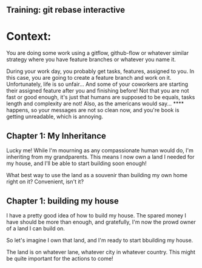 Training: git rebase interactive
--------------------------------

# Context:

You are doing some work using a gitflow, github-flow or whatever similar strategy where you have feature branches or whatever you name it.

During your work day, you probably get tasks, features, assigned to you. In this case, you are going to create a feature branch and work on it.
Unfortunately, life is so unfair... And some of your coworkers are starting their assigned feature after you and finishing before! Not that you are not
fast or good enough, it's just that humans are supposed to be equals, tasks length and complexity are not! Also, as the americans would say... \*\*\*\* happens,
so your messages are not so clean now, and you're book is getting unreadable, which is annoying.

## Chapter 1: My Inheritance

Lucky me! While I'm mourning as any compassionate human would do, I'm inheriting from my grandparents. This means I now own a land I needed for my house, and I'll be able to start building soon enough!

What best way to use the land as a souvenir than building my own home right on it? Convenient, isn't it?

## Chapter 1: building my house

I have a pretty good idea of how to build my house. The spared money I have should be more than enough, and gratefully, I'm now the prowd owner of a land I can build on.

So let's imagine I own that land, and I'm ready to start bbuilding my house.

The land is on whatever lane, whatever city in whatever country. This might be quite important for the actions to come!
